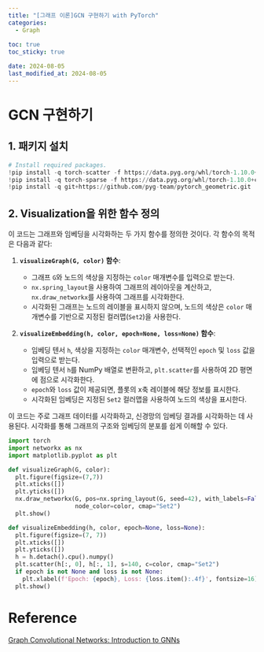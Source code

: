 ```yaml
---
title: "[그래프 이론]GCN 구현하기 with PyTorch"
categories: 
  - Graph
  
toc: true
toc_sticky: true

date: 2024-08-05
last_modified_at: 2024-08-05
---
```


# GCN 구현하기
## 1. 패키지 설치
```python
# Install required packages.
!pip install -q torch-scatter -f https://data.pyg.org/whl/torch-1.10.0+cu113.html
!pip install -q torch-sparse -f https://data.pyg.org/whl/torch-1.10.0+cu113.html
!pip install -q git+https://github.com/pyg-team/pytorch_geometric.git
```

## 2. Visualization을 위한 함수 정의
이 코드는 그래프와 임베딩을 시각화하는 두 가지 함수를 정의한 것이다. 각 함수의 목적은 다음과 같다:

1. **`visualizeGraph(G, color)` 함수**:
   - 그래프 `G`와 노드의 색상을 지정하는 `color` 매개변수를 입력으로 받는다.
   - `nx.spring_layout`을 사용하여 그래프의 레이아웃을 계산하고, `nx.draw_networkx`를 사용하여 그래프를 시각화한다.
   - 시각화된 그래프는 노드의 레이블을 표시하지 않으며, 노드의 색상은 `color` 매개변수를 기반으로 지정된 컬러맵(`Set2`)을 사용한다.

2. **`visualizeEmbedding(h, color, epoch=None, loss=None)` 함수**:
   - 임베딩 텐서 `h`, 색상을 지정하는 `color` 매개변수, 선택적인 `epoch` 및 `loss` 값을 입력으로 받는다.
   - 임베딩 텐서 `h`를 NumPy 배열로 변환하고, `plt.scatter`를 사용하여 2D 평면에 점으로 시각화한다.
   - `epoch`와 `loss` 값이 제공되면, 플롯의 x축 레이블에 해당 정보를 표시한다.
   - 시각화된 임베딩은 지정된 `Set2` 컬러맵을 사용하여 노드의 색상을 표시한다.

이 코드는 주로 그래프 데이터를 시각화하고, 신경망의 임베딩 결과를 시각화하는 데 사용된다. 시각화를 통해 그래프의 구조와 임베딩의 분포를 쉽게 이해할 수 있다.

```python
import torch
import networkx as nx
import matplotlib.pyplot as plt

def visualizeGraph(G, color):
  plt.figure(figsize=(7,7))
  plt.xticks([])
  plt.yticks([])
  nx.draw_networkx(G, pos=nx.spring_layout(G, seed=42), with_labels=False,
                   node_color=color, cmap="Set2")
  plt.show()

def visualizeEmbedding(h, color, epoch=None, loss=None):
  plt.figure(figsize=(7, 7))
  plt.xticks([])
  plt.yticks([])
  h = h.detach().cpu().numpy()
  plt.scatter(h[:, 0], h[:, 1], s=140, c=color, cmap="Set2")
  if epoch is not None and loss is not None:
    plt.xlabel(f'Epoch: {epoch}, Loss: {loss.item():.4f}', fontsize=16)
  plt.show()

```


# Reference
[Graph Convolutional Networks: Introduction to GNNs](https://mlabonne.github.io/blog/posts/2022-02-20-Graph_Convolution_Network.html)
